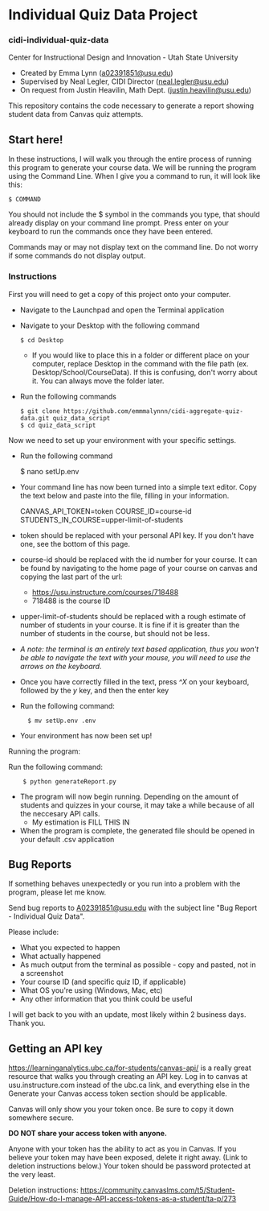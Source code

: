 # Individual Quiz Data Project
### cidi-individual-quiz-data
Center for Instructional Design and Innovation - Utah State University

* Created by Emma Lynn (a02391851@usu.edu)
* Supervised by Neal Legler, CIDI Director (neal.legler@usu.edu)
* On request from Justin Heavilin, Math Dept. (justin.heavilin@usu.edu)

This repository contains the code necessary to generate a report showing student data from Canvas quiz attempts.

## Start here!
In these instructions, I will walk you through the entire process of running this program to generate your course data.
We will be running the program using the Command Line. When I give you a command to run, it will look like this:

    $ COMMAND
You should not include the $ symbol in the commands you type, that should already display on your command line prompt. Press enter on your keyboard to run the commands once they have been entered.

Commands may or may not display text on the command line. Do not worry if some commands do not display output.

### Instructions

First you will need to get a copy of this project onto your computer.
* Navigate to the Launchpad and open the Terminal application
* Navigate to your Desktop with the following command

      $ cd Desktop
  * If you would like to place this in a folder or different place on your computer, replace Desktop in the command with the file path (ex. Desktop/School/CourseData). If this is confusing, don't worry about it. You can always move the folder later.
* Run the following commands

      $ git clone https://github.com/emmmalynnn/cidi-aggregate-quiz-data.git quiz_data_script
      $ cd quiz_data_script
Now we need to set up your environment with your specific settings.
  *  Run the following command


        $ nano setUp.env

  *  Your command line has now been turned into a simple text editor. Copy the text below and paste into the file, filling in your information.
  

        CANVAS_API_TOKEN=token
        COURSE_ID=course-id
        STUDENTS_IN_COURSE=upper-limit-of-students
* token should be replaced with your personal API key. If you don't have one, see the bottom of this page.
* course-id should be replaced with the id number for your course. It can be found by navigating to the home page of your course on canvas and copying the last part of the url:
  * https://usu.instructure.com/courses/718488
  * 718488 is the course ID
* upper-limit-of-students should be replaced with a rough estimate of number of students in your course. It is fine if it is greater than the number of students in the course, but should not be less.

* _A note: the terminal is an entirely text based application, thus you won't be able to navigate the text with your mouse, you will need to use the arrows on the keyboard._


* Once you have correctly filled in the text, press _^X_ on your keyboard, followed by the _y_ key, and then the enter key

* Run the following command:


        $ mv setUp.env .env

* Your environment has now been set up!

Running the program:

Run the following command:


        $ python generateReport.py
* The program will now begin running. Depending on the amount of students and quizzes in your course, it may take a while because of all the neccesary API calls.
  * My estimation is FILL THIS IN
* When the program is complete, the generated file should be opened in your default .csv application

## Bug Reports
If something behaves unexpectedly or you run into a problem with the program, please let me know.

Send bug reports to A02391851@usu.edu with the subject line "Bug Report - Individual Quiz Data".

Please include:
* What you expected to happen
* What actually happened
* As much output from the terminal as possible - copy and pasted, not in a screenshot
* Your course ID (and specific quiz ID, if applicable)
* What OS you're using (Windows, Mac, etc)
* Any other information that you think could be useful

I will get back to you with an update, most likely within 2 business days. Thank you.

## Getting an API key
https://learninganalytics.ubc.ca/for-students/canvas-api/ is a really great resource that walks you through creating an API key.
 Log in to canvas at usu.instructure.com instead of the ubc.ca link, and everything else in the Generate your Canvas access token section should be applicable.
 
Canvas will only show you your token once. Be sure to copy it down somewhere secure. 

**DO NOT share your access token with anyone.**

Anyone with your token has the ability to act as you in Canvas. If you believe your token may have been exposed, delete it right away. (Link to deletion instructions below.)
 Your token should be password protected at the very least.

Deletion instructions: https://community.canvaslms.com/t5/Student-Guide/How-do-I-manage-API-access-tokens-as-a-student/ta-p/273